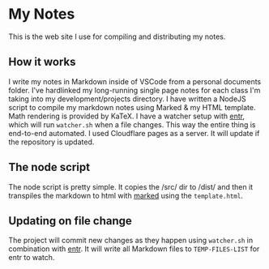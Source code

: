 # My Notes

This is the web site I use for compiling and distributing my notes.

## How it works

I write my notes in Markdown inside of VSCode from a personal documents folder. I've hardlinked my long-running single page notes for each class I'm taking into my development/projects directory. I have written a NodeJS script to compile my markdown notes using Marked & my HTML template. Math rendering is provided by KaTeX. I have a watcher setup with [entr](https://eradman.com/entrproject/), which will run `watcher.sh` when a file changes. This way the entire thing is end-to-end automated. I used Cloudflare pages as a server. It will update if the repository is updated.

## The node script

The node script is pretty simple. It copies the /src/ dir to /dist/ and then it transpiles the markdown to html with [marked](https://marked.js.org/) using the `template.html`. 

## Updating on file change

The project will commit new changes as they happen using `watcher.sh` in combination with [entr](https://eradman.com/entrproject/). It will write all Markdown files to `TEMP-FILES-LIST` for entr to watch.
